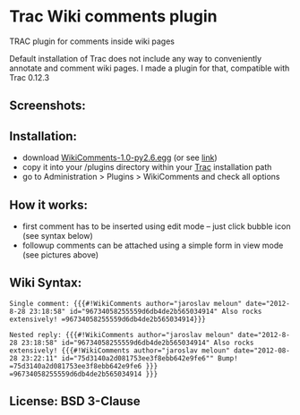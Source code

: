 Trac Wiki comments plugin
=================

TRAC plugin for comments inside wiki pages

Default installation of Trac does not include any way to conveniently annotate and comment wiki pages.
I made a plugin for that, compatible with Trac 0.12.3

## Screenshots:


## Installation:
- download [WikiComments-1.0-py2.6.egg](http://www.jarnik.com/wordpress/wp-content/uploads/2012/08/WikiComments-1.0-py2.6.egg) (or see [link](http://trac-hacks.org/wiki/WikiCommentsPlugin))
- copy it into your /plugins directory within your [Trac](http://trac.edgewall.org/) installation path
- go to Administration > Plugins > WikiComments and check all options

## How it works:
- first comment has to be inserted using edit mode – just click bubble icon (see syntax below)
- followup comments can be attached using a simple form in view mode (see pictures above)

## Wiki Syntax:
```
Single comment: {{{#!WikiComments author="jaroslav meloun" date="2012-8-28 23:18:58" id="96734058255559d6db4de2b565034914" Also rocks extensively! =96734058255559d6db4de2b565034914}}}

Nested reply: {{{#!WikiComments author="jaroslav meloun" date="2012-8-28 23:18:58" id="96734058255559d6db4de2b565034914" Also rocks extensively! {{{#!WikiComments author="jaroslav meloun" date="2012-08-28 23:22:11" id="75d3140a2d081753ee3f8ebb642e9fe6"" Bump! =75d3140a2d081753ee3f8ebb642e9fe6 }}} =96734058255559d6db4de2b565034914 }}}
```

## License: BSD 3-Clause
